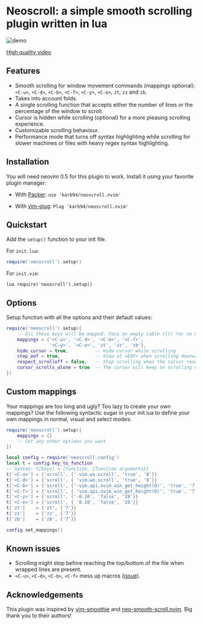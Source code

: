 # Neoscroll: a simple smooth scrolling plugin written in lua

![demo](https://user-images.githubusercontent.com/41967813/113758483-d5109400-970b-11eb-83b9-0a844cba1d6b.gif)

[High quality video](https://user-images.githubusercontent.com/41967813/113148268-93727b80-9229-11eb-993b-f55ad2bec808.mp4)

## Features
* Smooth scrolling for window movement commands (mappings optional): `<C-u>`, `<C-d>`, `<C-b>`, `<C-f>`, `<C-y>`, `<C-e>`, `zt`, `zz` and `zb`.
* Takes into account folds.
* A single scrolling function that accepts either the number of lines or the percentage of the window to scroll.
* Cursor is hidden while scrolling (optional) for a more pleasing scrolling experience.
* Customizable scrolling behaviour.
* Performance mode that turns off syntax highlighting while scrolling for slower machines or files with heavy regex syntax highlighting.

## Installation
You will need neovim 0.5 for this plugin to work. Install it using your favorite plugin manager:

- With [Packer](https://github.com/wbthomason/packer.nvim): `use 'karb94/neoscroll.nvim'`

- With [vim-plug](https://github.com/junegunn/vim-plug): `Plug 'karb94/neoscroll.nvim'`

## Quickstart
Add the `setup()` function to your init file.

For `init.lua`:
```Lua
require('neoscroll').setup()
```
For `init.vim`:
```Vim
lua require('neoscroll').setup()
```

## Options
Setup function with all the options and their default values:
```Lua
require('neoscroll').setup({
    -- All these keys will be mapped. Pass an empty table ({}) for no mappings
    mappings = {'<C-u>', '<C-d>', '<C-b>', '<C-f>',
                '<C-y>', '<C-e>', 'zt', 'zz', 'zb'},
    hide_cursor = true,          -- Hide cursor while scrolling
    stop_eof = true,             -- Stop at <EOF> when scrolling downwards
    respect_scrolloff = false,   -- Stop scrolling when the cursor reaches the scrolloff margin of the file
    cursor_scrolls_alone = true  -- The cursor will keep on scrolling even if the window cannot scroll further
})
```

## Custom mappings
Your mappings are too long and ugly? Too lazy to create your own mappings? Use the following syntactic sugar in your init.lua to define your own mappings in normal, visual and select modes:
```Lua
require('neoscroll').setup({
    mappings = {}
    -- Set any other options you want
})

local config = require('neoscroll.config')
local t = config.key_to_function
-- Syntax: t[keys] = {function, {function arguments}}
t['<C-u>'] = {'scroll', {'-vim.wo.scroll', 'true', '8'}}
t['<C-d>'] = {'scroll', { 'vim.wo.scroll', 'true', '8'}}
t['<C-b>'] = {'scroll', {'-vim.api.nvim_win_get_height(0)', 'true', '7'}}
t['<C-f>'] = {'scroll', { 'vim.api.nvim_win_get_height(0)', 'true', '7'}}
t['<C-y>'] = {'scroll', {'-0.10', 'false', '20'}}
t['<C-e>'] = {'scroll', { '0.10', 'false', '20'}}
t['zt']    = {'zt', {'7'}}
t['zz']    = {'zz', {'7'}}
t['zb']    = {'zb', {'7'}}

config.set_mappings()
```

## Known issues
* Scrolling might stop before reaching the top/bottom of the file when wrapped lines are present.
* `<C-u>`, `<C-d>`, `<C-b>`, `<C-f>` mess up macros ([issue](https://github.com/karb94/neoscroll.nvim/issues/9)).

## Acknowledgements
This plugin was inspired by [vim-smoothie](https://github.com/psliwka/vim-smoothie) and [neo-smooth-scroll.nvim](https://github.com/cossonleo/neo-smooth-scroll.nvim).
Big thank you to their authors!
